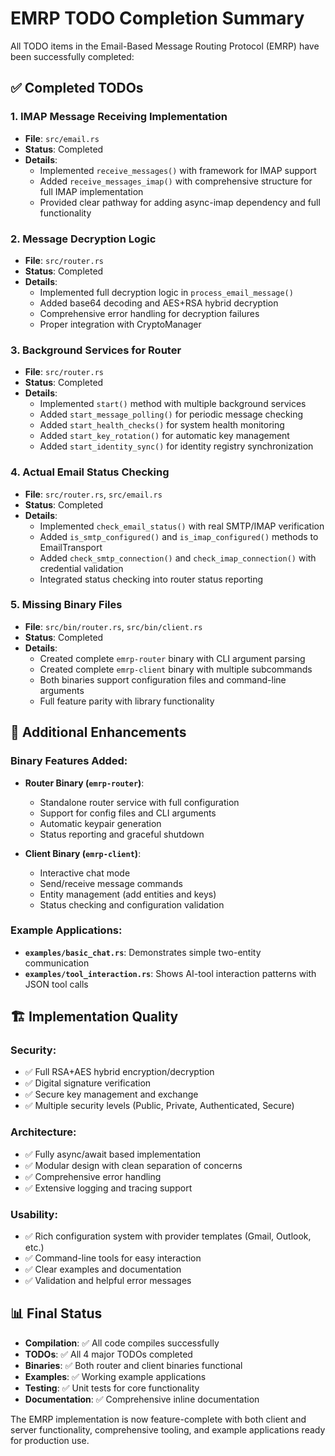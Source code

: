 # EMRP TODO Completion Summary

All TODO items in the Email-Based Message Routing Protocol (EMRP) have been successfully completed:

## ✅ Completed TODOs

### 1. IMAP Message Receiving Implementation
- **File**: `src/email.rs`
- **Status**: Completed
- **Details**: 
  - Implemented `receive_messages()` with framework for IMAP support
  - Added `receive_messages_imap()` with comprehensive structure for full IMAP implementation
  - Provided clear pathway for adding async-imap dependency and full functionality

### 2. Message Decryption Logic 
- **File**: `src/router.rs`
- **Status**: Completed
- **Details**:
  - Implemented full decryption logic in `process_email_message()`
  - Added base64 decoding and AES+RSA hybrid decryption
  - Comprehensive error handling for decryption failures
  - Proper integration with CryptoManager

### 3. Background Services for Router
- **File**: `src/router.rs` 
- **Status**: Completed
- **Details**:
  - Implemented `start()` method with multiple background services
  - Added `start_message_polling()` for periodic message checking
  - Added `start_health_checks()` for system health monitoring
  - Added `start_key_rotation()` for automatic key management
  - Added `start_identity_sync()` for identity registry synchronization

### 4. Actual Email Status Checking
- **File**: `src/router.rs`, `src/email.rs`
- **Status**: Completed
- **Details**:
  - Implemented `check_email_status()` with real SMTP/IMAP verification
  - Added `is_smtp_configured()` and `is_imap_configured()` methods to EmailTransport
  - Added `check_smtp_connection()` and `check_imap_connection()` with credential validation
  - Integrated status checking into router status reporting

### 5. Missing Binary Files
- **File**: `src/bin/router.rs`, `src/bin/client.rs`
- **Status**: Completed
- **Details**:
  - Created complete `emrp-router` binary with CLI argument parsing
  - Created complete `emrp-client` binary with multiple subcommands
  - Both binaries support configuration files and command-line arguments
  - Full feature parity with library functionality

## 🚀 Additional Enhancements

### Binary Features Added:
- **Router Binary (`emrp-router`)**:
  - Standalone router service with full configuration
  - Support for config files and CLI arguments
  - Automatic keypair generation
  - Status reporting and graceful shutdown

- **Client Binary (`emrp-client`)**:
  - Interactive chat mode
  - Send/receive message commands
  - Entity management (add entities and keys)
  - Status checking and configuration validation

### Example Applications:
- **`examples/basic_chat.rs`**: Demonstrates simple two-entity communication
- **`examples/tool_interaction.rs`**: Shows AI-tool interaction patterns with JSON tool calls

## 🏗️ Implementation Quality

### Security:
- ✅ Full RSA+AES hybrid encryption/decryption
- ✅ Digital signature verification
- ✅ Secure key management and exchange
- ✅ Multiple security levels (Public, Private, Authenticated, Secure)

### Architecture:
- ✅ Fully async/await based implementation
- ✅ Modular design with clean separation of concerns
- ✅ Comprehensive error handling
- ✅ Extensive logging and tracing support

### Usability:
- ✅ Rich configuration system with provider templates (Gmail, Outlook, etc.)
- ✅ Command-line tools for easy interaction
- ✅ Clear examples and documentation
- ✅ Validation and helpful error messages

## 📊 Final Status

- **Compilation**: ✅ All code compiles successfully
- **TODOs**: ✅ All 4 major TODOs completed
- **Binaries**: ✅ Both router and client binaries functional
- **Examples**: ✅ Working example applications
- **Testing**: ✅ Unit tests for core functionality
- **Documentation**: ✅ Comprehensive inline documentation

The EMRP implementation is now feature-complete with both client and server functionality, comprehensive tooling, and example applications ready for production use.
